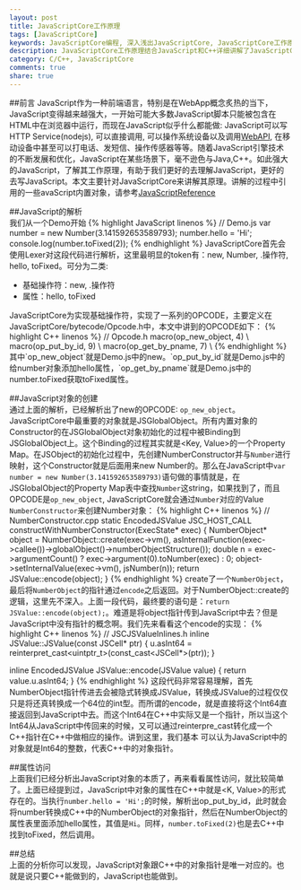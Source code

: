 ```yaml
---
layout: post
title: JavaScriptCore工作原理
tags: [JavaScriptCore]
keywords: JavaScriptCore编程, 深入浅出JavaScriptCore, JavaScriptCore工作原理
description: JavaScriptCore工作原理结合JavaScript和C++详细讲解了JavaScriptCore是如何工作的，JavaScript是如何调用C++的。
category: C/C++, JavaScriptCore
comments: true
share: true
---
```

##前言
JavaScript作为一种前端语言，特别是在WebApp概念炙热的当下，JavaScript变得越来越强大，一开始可能大多数JavaScript脚本只能被包含在HTML中在浏览器中运行，而现在JavaScript似乎什么都能做: JavaScript可以写HTTP Service(nodejs), 可以直接调用, 可以操作系统设备以及调用[WebAPI](https://developer.mozilla.org/en-US/Apps/Reference/General_Web_APIs), 在移动设备中甚至可以打电话、发短信、操作传感器等等。随着JavaScript引擎技术的不断发展和优化，JavaScript在某些场景下，毫不逊色与Java,C++。如此强大的JavaScript，了解其工作原理，有助于我们更好的去理解JavaScript，更好的去写JavaScript。本文主要针对JavaScriptCore来讲解其原理。讲解的过程中引用的一些avaScript内置对象，请参考[JavaScriptReference](https://developer.mozilla.org/en-US/docs/Web/JavaScript/Reference)   

##JavaScript的解析   
我们从一个Demo开始
{% highlight JavaScript linenos %}
// Demo.js
var number = new Number(3.141592653589793);
number.hello = 'Hi';
console.log(number.toFixed(2));
{% endhighlight %}
JavaScriptCore首先会使用Lexer对这段代码进行解析，这里最明显的token有：new, Number, .操作符, hello, toFixed。可分为二类:

* 基础操作符：new, .操作符
* 属性：hello, toFixed

<p/>
JavaScriptCore为实现基础操作符，实现了一系列的OPCODE，主要定义在JavaScriptCore/bytecode/Opcode.h中，本文中讲到的OPCODE如下：
{% highlight C++ linenos %}
// Opcode.h
    macro(op_new_object, 4) \
    macro(op_put_by_id, 9) \
    macro(op_get_by_pname, 7) \
{% endhighlight %}
其中`op_new_object`就是Demo.js中的new。`op_put_by_id`就是Demo.js中的给number对象添加hello属性，`op_get_by_pname`就是Demo.js中的number.toFixed获取toFixed属性。

##JavaScript对象的创建    
通过上面的解析，已经解析出了new的OPCODE: `op_new_object`。JavaScriptCore中最重要的对象就是JSGlobalObject。所有内置对象的Constructor的在JSGlobalObject对象初始化的过程中被Binding到JSGlobalObject上。这个Binding的过程其实就是<Key, Value>的一个Property Map。在JSObject的初始化过程中，先创建NumberConstructor并与`Number`进行映射，这个Constructor就是后面用来new Number的。那么在JavaScript中`var number = new Number(3.141592653589793)`语句做的事情就是，在JSGlobalObject的Property Map表中查找`Number`这string，如果找到了，而且OPCODE是`op_new_object`, JavaScriptCore就会通过`Number`对应的Value `NumberConstructor`来创建Number对象：
{% highlight C++ linenos %}
// NumberConstructor.cpp
static EncodedJSValue JSC_HOST_CALL constructWithNumberConstructor(ExecState* exec)
{
    NumberObject* object = NumberObject::create(exec->vm(), asInternalFunction(exec->callee())->globalObject()->numberObjectStructure());
    double n = exec->argumentCount() ? exec->argument(0).toNumber(exec) : 0;
    object->setInternalValue(exec->vm(), jsNumber(n));
    return JSValue::encode(object);
}
{% endhighlight %}
create了一个`NumberObject`，最后将`NumberObject`的指针通过`encode`之后返回。对于NumberObject::create的逻辑，这里先不深入。上面一段代码，最终要的语句是：`return JSValue::encode(object);`。难道是将object指针传到JavaScript中去？但是JavaScript中没有指针的概念啊。我们先来看看这个encode的实现：
{% highlight C++ linenos %}
// JSCJSValueInlines.h
inline JSValue::JSValue(const JSCell* ptr)
{
    u.asInt64 = reinterpret_cast<uintptr_t>(const_cast<JSCell*>(ptr));
}

inline EncodedJSValue JSValue::encode(JSValue value)
{
    return value.u.asInt64;
}
{% endhighlight %}
这段代码非常容易理解，首先NumberObject指针传进去会被隐式转换成JSValue，转换成JSValue的过程仅仅只是将还真转换成一个64位的int型。而所谓的encode，就是直接将这个Int64直接返回到JavaScript中去。而这个Int64在C++中实际又是一个指针，所以当这个Int64从JavaScript中传回来的时候，又可以通过reinterpre_cast转化成一个C++指针在C++中做相应的操作。讲到这里，我们基本 可以认为JavaScript中的对象就是Int64的整数，代表C++中的对象指针。    

##属性访问   
上面我们已经分析出JavaScript对象的本质了，再来看看属性访问，就比较简单了。上面已经提到过，JavaScript中对象的属性在C++中就是<K, Value>的形式存在的。当执行`number.hello = 'Hi';`的时候，解析出op\_put\_by\_id，此时就会将number转换成C++中的NumberObject的对象指针，然后在NumberObject的属性表里面添加hello属性，其值是`Hi`。同样，`number.toFixed(2)`也是去C++中找到toFixed，然后调用。


##总结    
上面的分析你可以发现，JavaScript对象跟C++中的对象指针是唯一对应的。也就是说只要C++能做到的，JavaScript也能做到。
